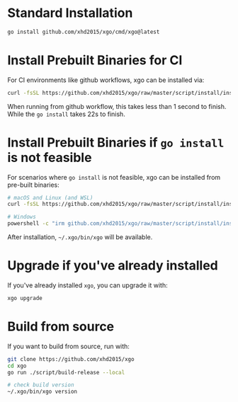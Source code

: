 # Standard Installation
```sh
go install github.com/xhd2015/xgo/cmd/xgo@latest
```

# Install Prebuilt Binaries for CI
For CI environments like github workflows, xgo can be installed via:
```sh
curl -fsSL https://github.com/xhd2015/xgo/raw/master/script/install/install.sh | env INSTALL_TO_BIN=true bash
```

When running from github workflow, this takes less than 1 second to finish. While the `go install` takes 22s to finish.

# Install Prebuilt Binaries if `go install` is not feasible 
For scenarios where `go install` is not feasible, xgo can be installed from pre-built binaries:
```sh
# macOS and Linux (and WSL)
curl -fsSL https://github.com/xhd2015/xgo/raw/master/script/install/install.sh | bash

# Windows
powershell -c "irm github.com/xhd2015/xgo/raw/master/script/install/install.ps1|iex"
```

After installation, `~/.xgo/bin/xgo` will be available.
# Upgrade if you've already installed
If you've already installed `xgo`, you can upgrade it with:

```sh
xgo upgrade
```

# Build from source
If you want to build from source, run with:

```sh
git clone https://github.com/xhd2015/xgo
cd xgo
go run ./script/build-release --local

# check build version
~/.xgo/bin/xgo version
```